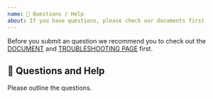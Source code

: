 ```yaml
---
name: 💬 Questions / Help
about: If you have questions, please check our documents first
---
```


Before you submit an question we recommend you to check out the [DOCUMENT](https://github.com/jdneo/vscode-leetcode/blob/master/README.md) and [TROUBLESHOOTING PAGE](https://github.com/jdneo/vscode-leetcode/wiki/Troubleshooting) first.

## 💬 Questions and Help

Please outline the questions.
